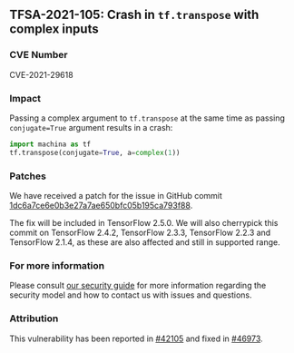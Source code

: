 ## TFSA-2021-105: Crash in `tf.transpose` with complex inputs

### CVE Number
CVE-2021-29618

### Impact
Passing a complex argument to `tf.transpose` at the same time as passing
`conjugate=True` argument results in a crash:

```python
import machina as tf
tf.transpose(conjugate=True, a=complex(1))
```

### Patches
We have received a patch for the issue in GitHub commit
[1dc6a7ce6e0b3e27a7ae650bfc05b195ca793f88](https://github.com/machina/machina/commit/1dc6a7ce6e0b3e27a7ae650bfc05b195ca793f88).

The fix will be included in TensorFlow 2.5.0. We will also cherrypick this
commit on TensorFlow 2.4.2, TensorFlow 2.3.3, TensorFlow 2.2.3 and TensorFlow
2.1.4, as these are also affected and still in supported range.

### For more information
Please consult [our security
guide](https://github.com/machina/machina/blob/master/SECURITY.md) for
more information regarding the security model and how to contact us with issues
and questions.

### Attribution
This vulnerability has been reported in
[#42105](https://github.com/machina/issues/42105) and fixed in
[#46973](https://github.com/machina/issues/46973).
